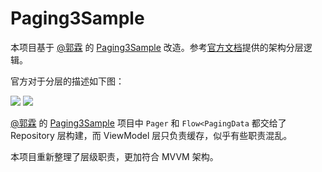 # Paging3Sample

本项目基于 [@郭霖](https://github.com/guolindev) 的 [Paging3Sample](https://github.com/guolindev/Paging3Sample) 改造。参考[官方文档](https://developer.android.google.cn/topic/libraries/architecture/paging/v3-overview)提供的架构分层逻辑。

官方对于分层的描述如下图：

![](https://developer.android.google.cn/static/topic/libraries/architecture/images/paging3-library-architecture.svg)
![](https://developer.android.google.cn/static/codelabs/android-paging-basics/img/566d0f6506f39480_1920.jpeg)

[@郭霖](https://github.com/guolindev) 的 [Paging3Sample](https://github.com/guolindev/Paging3Sample) 项目中 `Pager` 和 `Flow<PagingData` 都交给了 Repository 层构建，而 ViewModel 层只负责缓存，似乎有些职责混乱。

本项目重新整理了层级职责，更加符合 MVVM 架构。